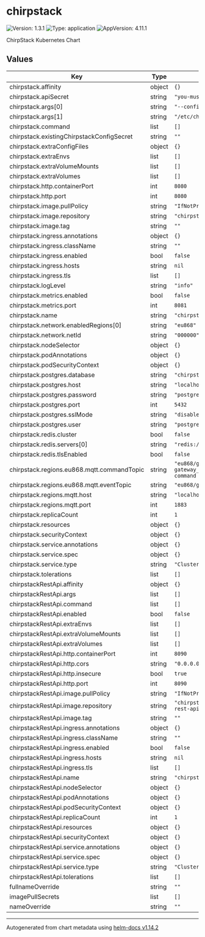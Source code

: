 # chirpstack

![Version: 1.3.1](https://img.shields.io/badge/Version-1.3.1-informational?style=flat-square) ![Type: application](https://img.shields.io/badge/Type-application-informational?style=flat-square) ![AppVersion: 4.11.1](https://img.shields.io/badge/AppVersion-4.11.1-informational?style=flat-square)

ChirpStack Kubernetes Chart

## Values

| Key                                        | Type   | Default                                                  | Description |
|--------------------------------------------|--------| -------------------------------------------------------- | ----------- |
| chirpstack.affinity                        | object | `{}`                                                     |             |
| chirpstack.apiSecret                       | string | `"you-must-replace-me"`                                  |             |
| chirpstack.args\[0\]                       | string | `"--config"`                                             |             |
| chirpstack.args\[1\]                       | string | `"/etc/chirpstack"`                                      |             |
| chirpstack.command                         | list   | `[]`                                                     |             |
| chirpstack.existingChirpstackConfigSecret  | string | `""`                                                     |             |
| chirpstack.extraConfigFiles                | object | `{}`                                                     |             |
| chirpstack.extraEnvs                       | list   | `[]`                                                     |             |
| chirpstack.extraVolumeMounts               | list   | `[]`                                                     |             |
| chirpstack.extraVolumes                    | list   | `[]`                                                     |             |
| chirpstack.http.containerPort              | int    | `8080`                                                   |             |
| chirpstack.http.port                       | int    | `8080`                                                   |             |
| chirpstack.image.pullPolicy                | string | `"IfNotPresent"`                                         |             |
| chirpstack.image.repository                | string | `"chirpstack/chirpstack"`                                |             |
| chirpstack.image.tag                       | string | `""`                                                     |             |
| chirpstack.ingress.annotations             | object | `{}`                                                     |             |
| chirpstack.ingress.className               | string | `""`                                                     |             |
| chirpstack.ingress.enabled                 | bool   | `false`                                                  |             |
| chirpstack.ingress.hosts                   | string | `nil`                                                    |             |
| chirpstack.ingress.tls                     | list   | `[]`                                                     |             |
| chirpstack.logLevel                        | string | `"info"`                                                 |             |
| chirpstack.metrics.enabled                 | bool   | `false`                                                  |             |
| chirpstack.metrics.port                    | int    | `8081`                                                   |             |
| chirpstack.name                            | string | `"chirpstack"`                                           |             |
| chirpstack.network.enabledRegions\[0\]     | string | `"eu868"`                                                |             |
| chirpstack.network.netId                   | string | `"000000"`                                               |             |
| chirpstack.nodeSelector                    | object | `{}`                                                     |             |
| chirpstack.podAnnotations                  | object | `{}`                                                     |             |
| chirpstack.podSecurityContext              | object | `{}`                                                     |             |
| chirpstack.postgres.database               | string | `"chirpstack"`                                           |             |
| chirpstack.postgres.host                   | string | `"localhost"`                                            |             |
| chirpstack.postgres.password               | string | `"postgres"`                                             |             |
| chirpstack.postgres.port                   | int    | `5432`                                                   |             |
| chirpstack.postgres.sslMode                | string | `"disable"`                                              |             |
| chirpstack.postgres.user                   | string | `"postgres"`                                             |             |
| chirpstack.redis.cluster                   | bool   | `false`                                                  |             |
| chirpstack.redis.servers\[0\]              | string | `"redis://localhost/"`                                   |             |
| chirpstack.redis.tlsEnabled                | bool   | `false`                                                  |             |
| chirpstack.regions.eu868.mqtt.commandTopic | string | `"eu868/gateway/{{ gateway_id }}/command/{{ command }}"` |             |
| chirpstack.regions.eu868.mqtt.eventTopic   | string | `"eu868/gateway/+/event/+"`                              |             |
| chirpstack.regions.mqtt.host               | string | `"localhost"`                                            |             |
| chirpstack.regions.mqtt.port               | int    | `1883`                                                   |             |
| chirpstack.replicaCount                    | int    | `1`                                                      |             |
| chirpstack.resources                       | object | `{}`                                                     |             |
| chirpstack.securityContext                 | object | `{}`                                                     |             |
| chirpstack.service.annotations             | object | `{}`                                                     |             |
| chirpstack.service.spec                    | object | `{}`                                                     |             |
| chirpstack.service.type                    | string | `"ClusterIP"`                                            |             |
| chirpstack.tolerations                     | list   | `[]`                                                     |             |
| chirpstackRestApi.affinity                 | object | `{}`                                                     |             |
| chirpstackRestApi.args                     | list   | `[]`                                                     |             |
| chirpstackRestApi.command                  | list   | `[]`                                                     |             |
| chirpstackRestApi.enabled                  | bool   | `false`                                                  |             |
| chirpstackRestApi.extraEnvs                | list   | `[]`                                                     |             |
| chirpstackRestApi.extraVolumeMounts        | list   | `[]`                                                     |             |
| chirpstackRestApi.extraVolumes             | list   | `[]`                                                     |             |
| chirpstackRestApi.http.containerPort       | int    | `8090`                                                   |             |
| chirpstackRestApi.http.cors                | string | `"0.0.0.0"`                                              |             |
| chirpstackRestApi.http.insecure            | bool   | `true`                                                   |             |
| chirpstackRestApi.http.port                | int    | `8090`                                                   |             |
| chirpstackRestApi.image.pullPolicy         | string | `"IfNotPresent"`                                         |             |
| chirpstackRestApi.image.repository         | string | `"chirpstack/chirpstack-rest-api"`                       |             |
| chirpstackRestApi.image.tag                | string | `""`                                                     |             |
| chirpstackRestApi.ingress.annotations      | object | `{}`                                                     |             |
| chirpstackRestApi.ingress.className        | string | `""`                                                     |             |
| chirpstackRestApi.ingress.enabled          | bool   | `false`                                                  |             |
| chirpstackRestApi.ingress.hosts            | string | `nil`                                                    |             |
| chirpstackRestApi.ingress.tls              | list   | `[]`                                                     |             |
| chirpstackRestApi.name                     | string | `"chirpstack-rest-api"`                                  |             |
| chirpstackRestApi.nodeSelector             | object | `{}`                                                     |             |
| chirpstackRestApi.podAnnotations           | object | `{}`                                                     |             |
| chirpstackRestApi.podSecurityContext       | object | `{}`                                                     |             |
| chirpstackRestApi.replicaCount             | int    | `1`                                                      |             |
| chirpstackRestApi.resources                | object | `{}`                                                     |             |
| chirpstackRestApi.securityContext          | object | `{}`                                                     |             |
| chirpstackRestApi.service.annotations      | object | `{}`                                                     |             |
| chirpstackRestApi.service.spec             | object | `{}`                                                     |             |
| chirpstackRestApi.service.type             | string | `"ClusterIP"`                                            |             |
| chirpstackRestApi.tolerations              | list   | `[]`                                                     |             |
| fullnameOverride                           | string | `""`                                                     |             |
| imagePullSecrets                           | list   | `[]`                                                     |             |
| nameOverride                               | string | `""`                                                     |             |

______________________________________________________________________

Autogenerated from chart metadata using [helm-docs v1.14.2](https://github.com/norwoodj/helm-docs/releases/v1.14.2)
